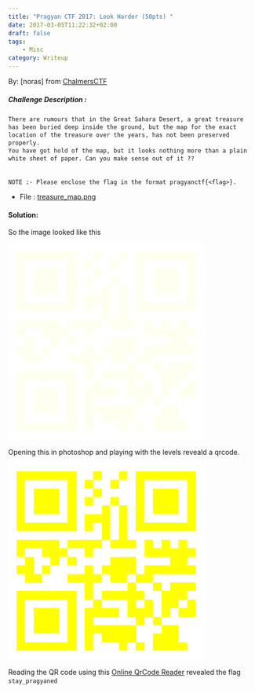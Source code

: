 ```yaml
---
title: "Pragyan CTF 2017: Look Harder (50pts) "
date: 2017-03-05T11:22:32+02:00
draft: false
tags:
    - Misc
category: Writeup
---
```

By: [noras] from [ChalmersCTF](http://chalmersctf.se)

##### Challenge Description : 
```
There are rumours that in the Great Sahara Desert, a great treasure has been buried deep inside the ground, but the map for the exact location of the treasure over the years, has not been preserved properly.
You have got hold of the map, but it looks nothing more than a plain white sheet of paper. Can you make sense out of it ??


NOTE :- Please enclose the flag in the format pragyanctf{<flag>}.
```
* File : [treasure_map.png](images/treasure_map.png)

#### Solution:

So the image looked like this

![treasure_map.png](images/treasure_map.png)

Opening this in photoshop and playing with the levels reveald a qrcode.

![treasure_map.png](images/treasure_map_levels.png)


Reading the QR code using this [Online QrCode Reader](https://zxing.org/w/decode.jspx) revealed the flag ```stay_pragyaned```